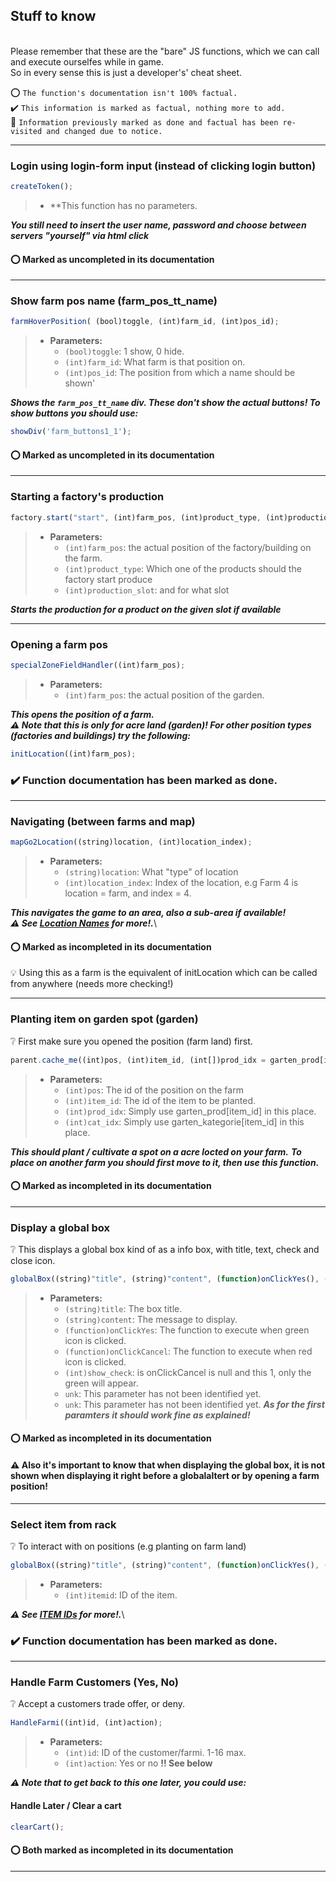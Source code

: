 ﻿## Stuff to know
 \
 Please remember that these are the "bare" JS functions, which we can call and execute ourselfes while in game.\
 So in every sense this is just a developer's' cheat sheet.

 :o: ``The function's documentation isn't 100% factual.``\
 :heavy_check_mark: ``This information is marked as factual, nothing more to add.``\
 :raised_back_of_hand: ``Information previously marked as done and factual has been re-visited and changed due to notice.``

***

### Login using login-form input (instead of clicking login button)

```javascript
createToken();
```
>* **This function has no parameters.

**_You still need to insert the user name, password and choose between servers "yourself" via html click_**

#### :o: Marked as uncompleted in its documentation

***

### Show farm pos name (farm_pos_tt_name)

```javascript
farmHoverPosition( (bool)toggle, (int)farm_id, (int)pos_id);
```
>* **Parameters:**
>    * `(bool)toggle`: 1 show, 0 hide.
>    * `(int)farm_id`: What farm is that position on.
>    * `(int)pos_id`: The position from which a name should be shown'

**_Shows the `farm_pos_tt_name` div. These don't show the actual buttons! To show buttons you should use:_**
```javascript
showDiv('farm_buttons1_1'); 
```
#### :o: Marked as uncompleted in its documentation

***

### Starting a factory's production

```javascript
factory.start("start", (int)farm_pos, (int)product_type, (int)production_slot);
```
>* **Parameters:**
>    * `(int)farm_pos`: the actual position of the factory/building on the farm.
>    * `(int)product_type`: Which one of the products should the factory start produce
>    * `(int)production_slot`: and for what slot

**_Starts the production for a product on the given slot if available_**

***

### Opening a farm pos

```javascript
specialZoneFieldHandler((int)farm_pos);
```
>* **Parameters:**
>    * `(int)farm_pos`: the actual position of the garden.

**_This opens the position of a  farm._**\
**_:warning: Note that this is only for acre land (garden)! For other position types (factories and buildings) try the following:_**

```javascript
initLocation((int)farm_pos);
```
### :heavy_check_mark: Function documentation has been marked as done.

***

### Navigating (between farms and map)

```javascript
mapGo2Location((string)location, (int)location_index);
```
>* **Parameters:**
>    * `(string)location`: What "type" of location
>    * `(int)location_index`: Index of the location, e.g Farm 4 is location = farm, and index = 4.

**_This navigates the game to an area, also a sub-area if available!_**\
**_:warning: See [Location Names](https://github.com/michael-fa/FarmBot/tree/master/MyFreeFarmer/location_names.md) for more!._**\
#### :o: Marked as incompleted in its documentation
:bulb: Using this as a farm is the equivalent of initLocation which can be called from anywhere (needs more checking!)

***

### Planting item on garden spot (garden)

:grey_question: First make sure you opened the position (farm land) first. 

```javascript
parent.cache_me((int)pos, (int)item_id, (int[])prod_idx = garten_prod[item_id], (int[])cat_idx = garten_kategorie[item_id]);
```
>* **Parameters:**
>    * `(int)pos`: The id of the position on the farm
>    * `(int)item_id`: The id of the item to be planted.
>    * `(int)prod_idx`: Simply use garten_prod[item_id] in this place.
>    * `(int)cat_idx`: Simply use garten_kategorie[item_id] in this place.

**_This should plant / cultivate a spot on a acre locted on your farm._**
**_To place on another farm you should first move to it, then use this function._**
#### :o: Marked as incompleted in its documentation

***

### Display a global box

:grey_question: This displays a global box kind of as a info box, with title, text, check and close icon.

```javascript
globalBox((string)"title", (string)"content", (function)onClickYes(), (function)onClickCancel, (bool)no_cancel);
```
>* **Parameters:**
>    * `(string)title`: The box title.
>    * `(string)content`: The message to display.
>    * `(function)onClickYes`: The function to execute when green icon is clicked.
>    * `(function)onClickCancel`: The function to execute when red icon is clicked.
>    * `(int)show_check`: is onClickCancel is null and this 1, only the green will appear.
>    * `unk`: This parameter has not been identified yet.
>    * `unk`: This parameter has not been identified yet.
**_As for the first paramters it should work fine as explained!_**
#### :o: Marked as incompleted in its documentation
#### :warning: Also it's important to know that when displaying the global box, it is not shown when displaying it right before a globalaltert or by opening a farm position!

***

### Select item from rack

:grey_question: To interact with on positions (e.g planting on farm land)
```javascript
globalBox((string)"title", (string)"content", (function)onClickYes(), (function)onClickCancel, (bool)no_cancel);
```
>* **Parameters:**
>    * `(int)itemid`: ID of the item.

**_:warning: See [ITEM IDs](https://github.com/michael-fa/FarmBot/blob/master/MyFreeFarmer/Docs/item_ids.md) for more!._**\
### :heavy_check_mark: Function documentation has been marked as done.

***

### Handle Farm Customers (Yes, No)

:grey_question: Accept a customers trade offer, or deny.
```javascript
HandleFarmi((int)id, (int)action);
```
>* **Parameters:**
>    * `(int)id`: ID of the customer/farmi. 1-16 max.
>    * `(int)action`: Yes or no **!! See below**

**_:warning: Note that to get back to this one later, you could use:_**

#### Handle Later / Clear a cart

```javascript
clearCart();
```

#### :o: Both marked as incompleted in its documentation

***
